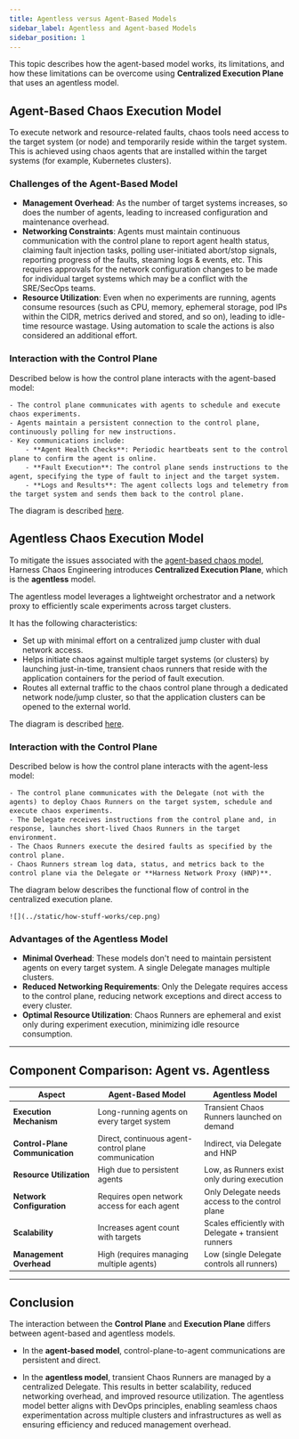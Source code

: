 ```yaml
---
title: Agentless versus Agent-Based Models
sidebar_label: Agentless and Agent-based Models
sidebar_position: 1
---
```


This topic describes how the agent-based model works, its limitations, and how these limitations can be overcome using **Centralized Execution Plane** that uses an agentless model.

## Agent-Based Chaos Execution Model

To execute network and resource-related faults, chaos tools need access to the target system (or node) and temporarily reside within the target system. This is achieved using chaos agents that are installed within the target systems (for example, Kubernetes clusters).

### Challenges of the Agent-Based Model

- **Management Overhead**: As the number of target systems increases, so does the number of agents, leading to increased configuration and maintenance overhead.
- **Networking Constraints**: Agents must maintain continuous communication with the control plane to report agent health status, claiming fault injection tasks, polling user-initiated abort/stop signals, reporting progress of the faults, steaming logs & events, etc. This requires approvals for the network configuration changes to be made for individual target systems which may be a conflict with the SRE/SecOps teams.  
- **Resource Utilization**: Even when no experiments are running, agents consume resources (such as CPU, memory, ephemeral storage, pod IPs within the CIDR, metrics derived and stored, and so on), leading to idle-time resource wastage. Using automation to scale the actions is also considered an additional effort.

### Interaction with the Control Plane

Described below is how the control plane interacts with the agent-based model:

    - The control plane communicates with agents to schedule and execute chaos experiments.
    - Agents maintain a persistent connection to the control plane, continuously polling for new instructions.
    - Key communications include:
        - **Agent Health Checks**: Periodic heartbeats sent to the control plane to confirm the agent is online.
        - **Fault Execution**: The control plane sends instructions to the agent, specifying the type of fault to inject and the target system.
        - **Logs and Results**: The agent collects logs and telemetry from the target system and sends them back to the control plane.

The diagram is described [here](/docs/chaos-engineering/concepts/explore-architecture#agentless-model).

## Agentless Chaos Execution Model
To mitigate the issues associated with the [agent-based chaos model](#agent-based-chaos-execution-model), Harness Chaos Engineering introduces **Centralized Execution Plane**, which is the **agentless** model. 

The agentless model leverages a lightweight orchestrator and a network proxy to efficiently scale experiments across target clusters.

It has the following characteristics:

- Set up with minimal effort on a centralized jump cluster with dual network access. 
- Helps initiate chaos against multiple target systems (or clusters) by launching just-in-time, transient chaos runners that reside with the application containers for the period of fault execution. 
- Routes all external traffic to the chaos control plane through a dedicated network node/jump cluster, so that the application clusters can be opened to the external world.

The diagram is described [here](/docs/chaos-engineering/concepts/explore-architecture#agent-based-model).

### Interaction with the Control Plane

Described below is how the control plane interacts with the agent-less model:

    - The control plane communicates with the Delegate (not with the agents) to deploy Chaos Runners on the target system, schedule and execute chaos experiments.
    - The Delegate receives instructions from the control plane and, in response, launches short-lived Chaos Runners in the target environment.
    - The Chaos Runners execute the desired faults as specified by the control plane.
    - Chaos Runners stream log data, status, and metrics back to the control plane via the Delegate or **Harness Network Proxy (HNP)**.
   
The diagram below describes the functional flow of control in the centralized execution plane.

    ![](../static/how-stuff-works/cep.png)

### Advantages of the Agentless Model

- **Minimal Overhead**: These models don't need to maintain persistent agents on every target system. A single Delegate manages multiple clusters.
- **Reduced Networking Requirements**: Only the Delegate requires access to the control plane, reducing network exceptions and direct access to every cluster.
- **Optimal Resource Utilization**: Chaos Runners are ephemeral and exist only during experiment execution, minimizing idle resource consumption.

---

## Component Comparison: Agent vs. Agentless

| **Aspect**                      | **Agent-Based Model**                                | **Agentless Model**                                  |
| ------------------------------- | ---------------------------------------------------- | ---------------------------------------------------- |
| **Execution Mechanism**         | Long-running agents on every target system           | Transient Chaos Runners launched on demand           |
| **Control-Plane Communication** | Direct, continuous agent-control plane communication | Indirect, via Delegate and HNP                       |
| **Resource Utilization**        | High due to persistent agents                        | Low, as Runners exist only during execution          |
| **Network Configuration**       | Requires open network access for each agent          | Only Delegate needs access to the control plane      |
| **Scalability**                 | Increases agent count with targets                   | Scales efficiently with Delegate + transient runners |
| **Management Overhead**         | High (requires managing multiple agents)             | Low (single Delegate controls all runners)           |

---

## Conclusion

The interaction between the **Control Plane** and **Execution Plane** differs between agent-based and agentless models. 

- In the **agent-based model**, control-plane-to-agent communications are persistent and direct. 

- In the **agentless model**, transient Chaos Runners are managed by a centralized Delegate. This results in better scalability, reduced networking overhead, and improved resource utilization. The agentless model better aligns with DevOps principles, enabling seamless chaos experimentation across multiple clusters and infrastructures as well as ensuring efficiency and reduced management overhead.